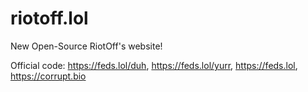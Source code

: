 # riotoff.lol

New Open-Source RiotOff's website!

Official code: https://feds.lol/duh, https://feds.lol/yurr, https://feds.lol, https://corrupt.bio
